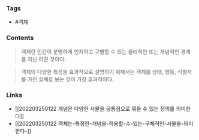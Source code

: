 ### Tags 
- #객체


### Contents 
> 객체란 인간이 분명하게 인지하고 구별할 수 있는 물리적인 또는 개념적인 경계를 지닌 어떤 것이다.

> 객체의 다양한 특성을 효과적으로 설명하기 위해서는 객체를 상태, 행동, 식별자를 가진 실체로 보는 것이 가장 효과적이다.


### Links
- [[202203250122 개념은 다양한 사물을 공통점으로 묶을 수 있는 정의를 의미한다]]
- [[202203250122 객체는-특정한-개념을-적용할-수-있는-구체적인-사물을-의미한다-]]
